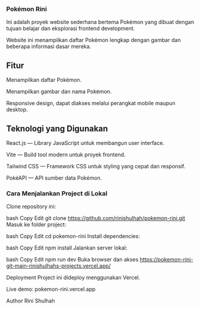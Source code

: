 ### Pokémon Rini
Ini adalah proyek website sederhana bertema Pokémon yang dibuat dengan tujuan belajar dan eksplorasi frontend development.

Website ini menampilkan daftar Pokémon lengkap dengan gambar dan beberapa informasi dasar mereka.

## Fitur
Menampilkan daftar Pokémon.

Menampilkan gambar dan nama Pokémon.

Responsive design, dapat diakses melalui perangkat mobile maupun desktop.

## Teknologi yang Digunakan
React.js — Library JavaScript untuk membangun user interface.

Vite — Build tool modern untuk proyek frontend.

Tailwind CSS — Framework CSS untuk styling yang cepat dan responsif.

PokéAPI — API sumber data Pokémon.

### Cara Menjalankan Project di Lokal
Clone repository ini:

bash
Copy
Edit
git clone https://github.com/rinishulhah/pokemon-rini.git
Masuk ke folder project:

bash
Copy
Edit
cd pokemon-rini
Install dependencies:

bash
Copy
Edit
npm install
Jalankan server lokal:

bash
Copy
Edit
npm run dev
Buka browser dan akses https://pokemon-rini-git-main-rinishulhahs-projects.vercel.app/

Deployment
Project ini dideploy menggunakan Vercel.

Live demo: pokemon-rini.vercel.app

Author
Rini Shulhah
